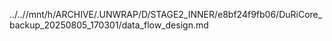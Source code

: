 ../..//mnt/h/ARCHIVE/.UNWRAP/D/STAGE2_INNER/e8bf24f9fb06/DuRiCore_backup_20250805_170301/data_flow_design.md